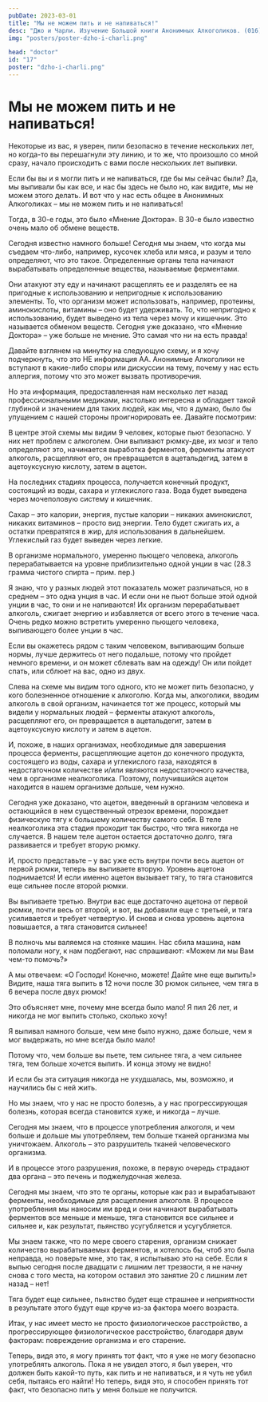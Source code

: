 ```yaml
---
pubDate: 2023-03-01
title: "Мы не можем пить и не напиваться!"
desc: "Джо и Чарли. Изучение Большой книги Анонимных Алкоголиков. (016)"
img: "posters/poster-dzho-i-charli.png"

head: "doctor"
id: "17"
poster: "dzho-i-charli.png"
---
```


# Мы не можем пить и не напиваться!

Некоторые из вас, я уверен, пили безопасно в течение нескольких лет, но когда-то вы перешагнули эту линию, и то же, что произошло со мной сразу, начало происходить с вами после нескольких лет выпивки.

Если бы вы и я могли пить и не напиваться, где бы мы сейчас были? Да, мы выпивали бы как все, и нас бы здесь не было но, как видите, мы не можем этого делать. И вот что у нас есть общее в Анонимных Алкоголиках – мы не можем пить и не напиваться!

Тогда, в 30-е годы, это было «Мнение Доктора». В 30-е было известно очень мало об обмене веществ.

Сегодня известно намного больше! Сегодня мы знаем, что когда мы съедаем что-либо, например, кусочек хлеба или мяса, и разум и тело определяют, что это такое. Определенные органы тела начинают вырабатывать определенные вещества, называемые ферментами.

Они атакуют эту еду и начинают расщеплять ее и разделять ее на пригодные к использованию и непригодные к использованию элементы. То, что организм может использовать, например, протеины, аминокислоты, витамины – оно будет удерживать. То, что непригодно к использованию, будет выведено из тела через мочу и кишечник. Это называется обменом веществ. Сегодня уже доказано, что «Мнение Доктора» – уже больше не мнение. Это самая что ни на есть правда!

Давайте взглянем на минутку на следующую схему, и я хочу подчеркнуть, что это НЕ информация АА. Анонимные Алкоголики не вступают в какие-либо споры или дискуссии на тему, почему у нас есть аллергия, потому что это может вызвать противоречия.

Но эта информация, предоставленная нам несколько лет назад профессиональными медиками, настолько интересна и обладает такой глубиной и значением для таких людей, как мы, что я думаю, было бы упущением с нашей стороны проигнорировать ее. Давайте посмотрим:

В центре этой схемы мы видим 9 человек, которые пьют безопасно. У них нет проблем с алкоголем. Они выпивают рюмку-две, их мозг и тело определяют это, начинается выработка ферментов, ферменты атакуют алкоголь, расщепляют его, он превращается в ацетальдегид, затем в ацетоуксусную кислоту, затем в ацетон.

На последних стадиях процесса, получается конечный продукт, состоящий из воды, сахара и углекислого газа. Вода будет выведена через мочеполовую систему и кишечник.

Сахар – это калории, энергия, пустые калории – никаких аминокислот, никаких витаминов – просто вид энергии. Тело будет сжигать их, а остатки превратятся в жир, для использования в дальнейшем. Углекислый газ будет выведен через легкие.

В организме нормального, умеренно пьющего человека, алкоголь перерабатывается на уровне приблизительно одной унции в час (28.3 грамма чистого спирта – прим. пер.)

Я знаю, что у разных людей этот показатель может различаться, но в среднем – это одна унция в час. И если они не пьют больше этой одной унции в час, то они и не напиваются! Их организм перерабатывает алкоголь, сжигает энергию и избавляется от всего этого в течение часа. Очень редко можно встретить умеренно пьющего человека, выпивающего более унции в час.

Если вы окажетесь рядом с таким человеком, выпивающим больше нормы, лучше держитесь от него подальше, потому что пройдет немного времени, и он может сблевать вам на одежду! Он или пойдет спать, или сблюет на вас, одно из двух.

Слева на схеме мы видим того одного, кто не может пить безопасно, у кого болезненное отношение к алкоголю. Когда мы, алкоголики, вводим алкоголь в свой организм, начинается тот же процесс, который мы видели у нормальных людей – ферменты атакуют алкоголь, расщепляют его, он превращается в ацетальдегит, затем в ацетоуксусную кислоту и затем в ацетон.

И, похоже, в наших организмах, необходимые для завершения процесса ферменты, расщепляющие ацетон до конечного продукта, состоящего из воды, сахара и углекислого газа, находятся в недостаточном количестве и/или являются недостаточного качества, чем в организме неалкоголика. Поэтому, получившийся ацетон находится в нашем организме дольше, чем нужно.

Сегодня уже доказано, что ацетон, введенный в организм человека и остающийся в нем существенный отрезок времени, порождает физическую тягу к большему количеству самого себя. В теле неалкоголика эта стадия проходит так быстро, что тяга никогда не случается. В нашем теле ацетон остается достаточно долго, тяга развивается и требует вторую рюмку.

И, просто представьте – у вас уже есть внутри почти весь ацетон от первой рюмки, теперь вы выпиваете вторую. Уровень ацетона поднимается! И если именно ацетон вызывает тягу, то тяга становится еще сильнее после второй рюмки.

Вы выпиваете третью. Внутри вас еще достаточно ацетона от первой рюмки, почти весь от второй, и вот, вы добавили еще с третьей, и тяга усиливается и требует четвертую. И снова и снова уровень ацетона повышается, а тяга становится сильнее!

В полночь мы валяемся на стоянке машин. Нас сбила машина, нам поломали ногу, к нам подбегают, нас спрашивают: «Можем ли мы Вам чем-то помочь?»

А мы отвечаем: «О Господи! Конечно, можете! Дайте мне еще выпить!» Видите, наша тяга выпить в 12 ночи после 30 рюмок сильнее, чем тяга в 6 вечера после двух рюмок!

Это объясняет мне, почему мне всегда было мало! Я пил 26 лет, и никогда не мог выпить столько, сколько хочу!

Я выпивал намного больше, чем мне было нужно, даже больше, чем я мог выдержать, но мне всегда было мало!

Потому что, чем больше вы пьете, тем сильнее тяга, а чем сильнее тяга, тем больше хочется выпить. И конца этому не видно!

И если бы эта ситуация никогда не ухудшалась, мы, возможно, и научились бы с ней жить.

Но мы знаем, что у нас не просто болезнь, а у нас прогрессирующая болезнь, которая всегда становится хуже, и никогда – лучше.

Сегодня мы знаем, что в процессе употребления алкоголя, и чем больше и дольше мы употребляем, тем больше тканей организма мы уничтожаем. Алкоголь – это разрушитель тканей человеческого организма.

И в процессе этого разрушения, похоже, в первую очередь страдают два органа – это печень и поджелудочная железа.

Сегодня мы знаем, что это те органы, которые как раз и вырабатывают ферменты, необходимые для расщепления алкоголя.
В процессе употребления мы наносим им вред и они начинают вырабатывать ферментов все меньше и меньше, тяга становится все сильнее и сильнее и, как результат, пьянство усугубляется и усугубляется.

Мы знаем также, что по мере своего старения, организм снижает количество вырабатываемых ферментов, и хотелось бы, чтоб это была неправда, но поверьте мне, это так, я испытываю это на себе. Если я выпью сегодня после двадцати с лишним лет трезвости, я не начну снова с того места, на котором оставил это занятие 20 с лишним лет назад – нет!

Тяга будет еще сильнее, пьянство будет еще страшнее и неприятности в результате этого будут еще круче из-за фактора моего возраста.

Итак, у нас имеет место не просто физиологическое расстройство, а прогрессирующее физиологическое расстройство, благодаря двум факторам: повреждение организма и его старение.

Теперь, видя это, я могу принять тот факт, что я уже не могу безопасно употреблять алкоголь. Пока я не увидел этого, я был уверен, что должен быть какой-то путь, как пить и не напиваться, и я чуть не убил себя, пытаясь его найти! Но теперь, видя это, я способен принять тот факт, что безопасно пить у меня больше не получится.
